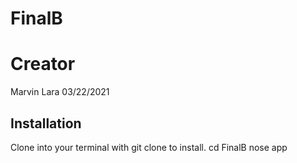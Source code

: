 # FinalB

# Creator
Marvin Lara
03/22/2021

## Installation

Clone into your terminal with git clone [](https://github.com/Marvoro53/FinalB.git) to install.
cd FinalB
nose app
